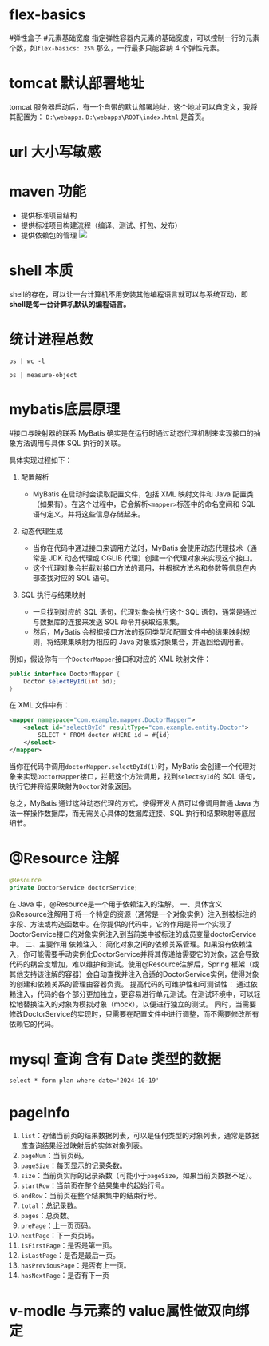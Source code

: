 # flex-basics 
#弹性盒子 #元素基础宽度
指定弹性容器内元素的基础宽度，可以控制一行的元素个数，如`flex-basics: 25%` 那么，一行最多只能容纳 4 个弹性元素。

# tomcat 默认部署地址
tomcat 服务器启动后，有一个自带的默认部署地址，这个地址可以自定义，我将其配置为： `D:\webapps`.
`D:\webapps\ROOT\index.html` 是首页。

# url 大小写敏感


# maven 功能
- 提供标准项目结构
- 提供标准项目构建流程（编译、测试、打包、发布）
- 提供依赖包的管理
![](Pasted%20image%2020241017235328.png)
# shell 本质
shell的存在，可以让一台计算机不用安装其他编程语言就可以与系统互动，即**shell是每一台计算机默认的编程语言。**


# 统计进程总数
```shell
ps | wc -l
```

```powersehll
ps | measure-object
```

# mybatis底层原理
#接口与映射器的联系
MyBatis 确实是在运行时通过动态代理机制来实现接口的抽象方法调用与具体 SQL 执行的关联。

具体实现过程如下：

1. 配置解析
   - MyBatis 在启动时会读取配置文件，包括 XML 映射文件和 Java 配置类（如果有）。在这个过程中，它会解析`<mapper>`标签中的命名空间和 SQL 语句定义，并将这些信息存储起来。

2. 动态代理生成
   - 当你在代码中通过接口来调用方法时，MyBatis 会使用动态代理技术（通常是 JDK 动态代理或 CGLIB 代理）创建一个代理对象来实现这个接口。
   - 这个代理对象会拦截对接口方法的调用，并根据方法名和参数等信息在内部查找对应的 SQL 语句。

3. SQL 执行与结果映射
   - 一旦找到对应的 SQL 语句，代理对象会执行这个 SQL 语句，通常是通过与数据库的连接来发送 SQL 命令并获取结果集。
   - 然后，MyBatis 会根据接口方法的返回类型和配置文件中的结果映射规则，将结果集映射为相应的 Java 对象或对象集合，并返回给调用者。

例如，假设你有一个`DoctorMapper`接口和对应的 XML 映射文件：

```java
public interface DoctorMapper {
    Doctor selectById(int id);
}
```

在 XML 文件中有：

```xml
<mapper namespace="com.example.mapper.DoctorMapper">
    <select id="selectById" resultType="com.example.entity.Doctor">
        SELECT * FROM doctor WHERE id = #{id}
    </select>
</mapper>
```

当你在代码中调用`doctorMapper.selectById(1)`时，MyBatis 会创建一个代理对象来实现`DoctorMapper`接口，拦截这个方法调用，找到`selectById`的 SQL 语句，执行它并将结果映射为`Doctor`对象返回。

总之，MyBatis 通过这种动态代理的方式，使得开发人员可以像调用普通 Java 方法一样操作数据库，而无需关心具体的数据库连接、SQL 执行和结果映射等底层细节。

# @Resource 注解
```Java
@Resource  
private DoctorService doctorService;
```
在 Java 中，@Resource是一个用于依赖注入的注解。
一、具体含义
@Resource注解用于将一个特定的资源（通常是一个对象实例）注入到被标注的字段、方法或构造函数中。在你提供的代码中，它的作用是将一个实现了DoctorService接口的对象实例注入到当前类中被标注的成员变量doctorService中。
二、主要作用
依赖注入：
简化对象之间的依赖关系管理。如果没有依赖注入，你可能需要手动实例化DoctorService并将其传递给需要它的对象，这会导致代码的耦合度增加，难以维护和测试。使用@Resource注解后，Spring 框架（或其他支持该注解的容器）会自动查找并注入合适的DoctorService实例，使得对象的创建和依赖关系的管理由容器负责。
提高代码的可维护性和可测试性：
通过依赖注入，代码的各个部分更加独立，更容易进行单元测试。在测试环境中，可以轻松地替换注入的对象为模拟对象（mock），以便进行独立的测试。
同时，当需要修改DoctorService的实现时，只需要在配置文件中进行调整，而不需要修改所有依赖它的代码。


# mysql 查询 含有 Date 类型的数据
`select * form plan where date='2024-10-19'`


# pageInfo
1. `list`：存储当前页的结果数据列表，可以是任何类型的对象列表，通常是数据库查询结果经过映射后的实体对象列表。
2. `pageNum`：当前页码。
3. `pageSize`：每页显示的记录条数。
4. `size`：当前页实际的记录条数（可能小于`pageSize`，如果当前页数据不足）。
5. `startRow`：当前页在整个结果集中的起始行号。
6. `endRow`：当前页在整个结果集中的结束行号。
7. `total`：总记录数。
8. `pages`：总页数。
9. `prePage`：上一页页码。
10. `nextPage`：下一页页码。
11. `isFirstPage`：是否是第一页。
12. `isLastPage`：是否是最后一页。
13. `hasPreviousPage`：是否有上一页。
14. `hasNextPage`：是否有下一页


# v-modle 与元素的 value属性做双向绑定